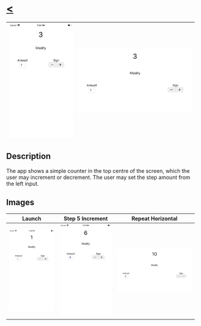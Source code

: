  # [<](README.md)
 |  ![image](/Assets/Counter/appimg1.jpeg) | ![image](/Assets/Counter/appimg2.jpeg)
 | :------ | :-------- 

## Description

The app shows a simple counter in the top centre of the screen, which the user may increment or decrement. The user may set the step amount from the left input. 

## Images

Launch             |  Step 5 Increment         | Repeat Horizontal
:-------------------------:|:-------------------------: | :-------------------------:
![image](/Assets/Counter/appimg5.jpeg)  |  ![image](/Assets/Counter/appimg4.jpeg)  | ![image](/Assets/Counter/appimg3.jpeg)
